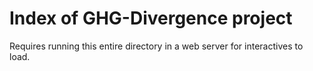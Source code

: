 # Index of GHG-Divergence project

Requires running this entire directory in a web server for interactives to load.
